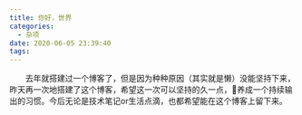 ```yaml
---
title: 你好，世界
categories:
  - 杂项
date: 2020-06-05 23:39:40
tags:
---
```



　　去年就搭建过一个博客了，但是因为种种原因（其实就是懒）没能坚持下来，昨天再一次地搭建了这个博客，希望这一次可以坚持的久一点，养成一个持续输出的习惯。今后无论是技术笔记or生活点滴，也都希望能在这个博客上留下来。

